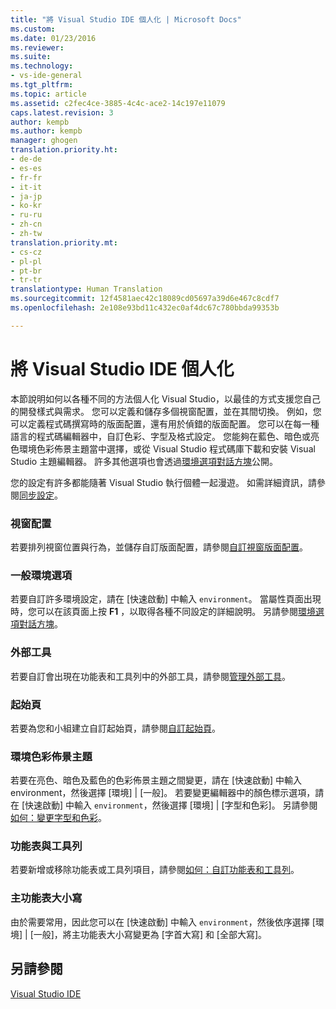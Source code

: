 ```yaml
---
title: "將 Visual Studio IDE 個人化 | Microsoft Docs"
ms.custom: 
ms.date: 01/23/2016
ms.reviewer: 
ms.suite: 
ms.technology:
- vs-ide-general
ms.tgt_pltfrm: 
ms.topic: article
ms.assetid: c2fec4ce-3885-4c4c-ace2-14c197e11079
caps.latest.revision: 3
author: kempb
ms.author: kempb
manager: ghogen
translation.priority.ht:
- de-de
- es-es
- fr-fr
- it-it
- ja-jp
- ko-kr
- ru-ru
- zh-cn
- zh-tw
translation.priority.mt:
- cs-cz
- pl-pl
- pt-br
- tr-tr
translationtype: Human Translation
ms.sourcegitcommit: 12f4581aec42c18089cd05697a39d6e467c8cdf7
ms.openlocfilehash: 2e108e93bd11c432ec0af4dc67c780bbda99353b

---
```

# <a name="personalize-the-visual-studio-ide"></a>將 Visual Studio IDE 個人化
本節說明如何以各種不同的方法個人化 Visual Studio，以最佳的方式支援您自己的開發樣式與需求。 您可以定義和儲存多個視窗配置，並在其間切換。 例如，您可以定義程式碼撰寫時的版面配置，還有用於偵錯的版面配置。 您可以在每一種語言的程式碼編輯器中，自訂色彩、字型及格式設定。 您能夠在藍色、暗色或亮色環境色彩佈景主題當中選擇，或從 Visual Studio 程式碼庫下載和安裝 Visual Studio 主題編輯器。 許多其他選項也會透過[環境選項對話方塊](../ide/reference/environment-options-dialog-box.md)公開。  

 您的設定有許多都能隨著 Visual Studio 執行個體一起漫遊。 如需詳細資訊，請參閱[同步設定](../ide/synchronized-settings-in-visual-studio.md)。

### <a name="window-layouts"></a>視窗配置  
 若要排列視窗位置與行為，並儲存自訂版面配置，請參閱[自訂視窗版面配置](../ide/customizing-window-layouts-in-visual-studio.md)。  

### <a name="general-environment-options"></a>一般環境選項  
 若要自訂許多環境設定，請在 [快速啟動] 中輸入 `environment`。 當屬性頁面出現時，您可以在該頁面上按  **F1** ，以取得各種不同設定的詳細說明。 另請參閱[環境選項對話方塊](../ide/reference/environment-options-dialog-box.md)。  

### <a name="external-tools"></a>外部工具  
 若要自訂會出現在功能表和工具列中的外部工具，請參閱[管理外部工具](../ide/managing-external-tools.md)。  

### <a name="start-page"></a>起始頁  
 若要為您和小組建立自訂起始頁，請參閱[自訂起始頁](../ide/customizing-the-start-page-for-visual-studio.md)。  

### <a name="environment-color-themes"></a>環境色彩佈景主題  
 若要在亮色、暗色及藍色的色彩佈景主題之間變更，請在 [快速啟動] 中輸入 environment，然後選擇 [環境] &#124; [一般]。 若要變更編輯器中的顏色標示選項，請在 [快速啟動] 中輸入 `environment`，然後選擇 [環境] &#124; [字型和色彩]。 另請參閱[如何：變更字型和色彩](../ide/how-to-change-fonts-and-colors-in-visual-studio.md)。  

### <a name="menus-and-toolbars"></a>功能表與工具列  
 若要新增或移除功能表或工具列項目，請參閱[如何：自訂功能表和工具列](../ide/how-to-customize-menus-and-toolbars-in-visual-studio.md)。  

### <a name="main-menu-casing"></a>主功能表大小寫  
 由於需要常用，因此您可以在 [快速啟動] 中輸入 `environment`，然後依序選擇 [環境] &#124; [一般]，將主功能表大小寫變更為 [字首大寫] 和 [全部大寫]。  

## <a name="see-also"></a>另請參閱  
 [Visual Studio IDE](../ide/visual-studio-ide.md)



<!--HONumber=Feb17_HO4-->


